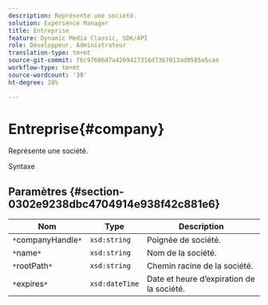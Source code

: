```yaml
---
description: Représente une société.
solution: Experience Manager
title: Entreprise
feature: Dynamic Media Classic, SDK/API
role: Développeur, Administrateur
translation-type: tm+mt
source-git-commit: f6c97606d7a4209427316d7367013ad9585a5cae
workflow-type: tm+mt
source-wordcount: '39'
ht-degree: 28%

---
```



# Entreprise{#company}

Représente une société.

Syntaxe

## Paramètres {#section-0302e9238dbc4704914e938f42c881e6}

| Nom | Type | Description |
|---|---|---|
| `*`companyHandle`*` | `xsd:string` | Poignée de société. |
| `*`name`*` | `xsd:string` | Nom de la société. |
| `*`rootPath`*` | `xsd:string` | Chemin racine de la société. |
| `*`expires`*` | `xsd:dateTime` | Date et heure d’expiration de la société. |

